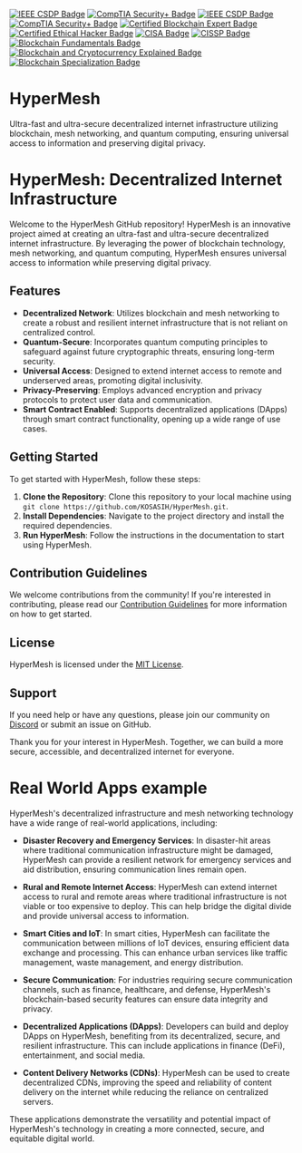 [![IEEE CSDP Badge](https://img.shields.io/badge/IEEE-Certified_Software_Development_Professional-blue.svg)](https://www.ieee.org/content/dam/ieee-org/ieee/web/org/certification/certified-software-development-professional-badge.png)
[![CompTIA Security+ Badge](https://img.shields.io/badge/CompTIA-Security%2B-brightgreen.svg)](https://www.comptia.org/certifications/security)
[![IEEE CSDP Badge](https://img.shields.io/badge/IEEE-Certified_Software_Development_Professional-blue.svg)](https://www.ieee.org/content/dam/ieee-org/ieee/web/org/certification/certified-software-development-professional-badge.png)
[![CompTIA Security+ Badge](https://img.shields.io/badge/CompTIA-Security%2B-brightgreen.svg)](https://www.comptia.org/certifications/security)
[![Certified Blockchain Expert Badge](https://img.shields.io/badge/Blockchain_Council-Certified_Blockchain_Expert-orange.svg)](https://www.blockchain-council.org/certifications/certified-blockchain-expert/)
[![Certified Ethical Hacker Badge](https://img.shields.io/badge/EC--Council-Certified_Ethical_Hacker-red.svg)](https://www.eccouncil.org/programs/certified-ethical-hacker-ceh/)
[![CISA Badge](https://img.shields.io/badge/ISACA-Certified_Information_Systems_Auditor-purple.svg)](https://www.isaca.org/credentialing/cisa)
[![CISSP Badge](https://img.shields.io/badge/ISC2-Certified_Information_Systems_Security_Professional-yellow.svg)](https://www.isc2.org/Certifications/CISSP)
[![Blockchain Fundamentals Badge](https://img.shields.io/badge/Deloitte-Blockchain_Fundamentals-lightblue.svg)](https://www2.deloitte.com/us/en/pages/consulting/solutions/blockchain.html) <!-- Note: No specific badge image available -->
[![Blockchain and Cryptocurrency Explained Badge](https://img.shields.io/badge/Harvard-Blockchain_and_Cryptocurrency_Explained-lightgrey.svg)](https://online-learning.harvard.edu/course/blockchain-and-cryptocurrency-explained) <!-- Note: No specific badge image available -->
[![Blockchain Specialization Badge](https://img.shields.io/badge/Coursera-Blockchain_Specialization-lightgreen.svg)](https://www.coursera.org/specializations/blockchain)

# HyperMesh
Ultra-fast and ultra-secure decentralized internet infrastructure utilizing blockchain, mesh networking, and quantum computing, ensuring universal access to information and preserving digital privacy.

# HyperMesh: Decentralized Internet Infrastructure

Welcome to the HyperMesh GitHub repository! HyperMesh is an innovative project aimed at creating an ultra-fast and ultra-secure decentralized internet infrastructure. By leveraging the power of blockchain technology, mesh networking, and quantum computing, HyperMesh ensures universal access to information while preserving digital privacy.

## Features

- **Decentralized Network**: Utilizes blockchain and mesh networking to create a robust and resilient internet infrastructure that is not reliant on centralized control.
- **Quantum-Secure**: Incorporates quantum computing principles to safeguard against future cryptographic threats, ensuring long-term security.
- **Universal Access**: Designed to extend internet access to remote and underserved areas, promoting digital inclusivity.
- **Privacy-Preserving**: Employs advanced encryption and privacy protocols to protect user data and communication.
- **Smart Contract Enabled**: Supports decentralized applications (DApps) through smart contract functionality, opening up a wide range of use cases.

## Getting Started

To get started with HyperMesh, follow these steps:

1. **Clone the Repository**: Clone this repository to your local machine using `git clone https://github.com/KOSASIH/HyperMesh.git`.
2. **Install Dependencies**: Navigate to the project directory and install the required dependencies.
3. **Run HyperMesh**: Follow the instructions in the documentation to start using HyperMesh.

## Contribution Guidelines

We welcome contributions from the community! If you're interested in contributing, please read our [Contribution Guidelines](CONTRIBUTING.md) for more information on how to get started.

## License

HyperMesh is licensed under the [MIT License](LICENSE.md).

## Support

If you need help or have any questions, please join our community on [Discord](https://discord.gg/HyperMesh) or submit an issue on GitHub.

Thank you for your interest in HyperMesh. Together, we can build a more secure, accessible, and decentralized internet for everyone.

# Real World Apps example

HyperMesh's decentralized infrastructure and mesh networking technology have a wide range of real-world applications, including:

- **Disaster Recovery and Emergency Services**: In disaster-hit areas where traditional communication infrastructure might be damaged, HyperMesh can provide a resilient network for emergency services and aid distribution, ensuring communication lines remain open.

- **Rural and Remote Internet Access**: HyperMesh can extend internet access to rural and remote areas where traditional infrastructure is not viable or too expensive to deploy. This can help bridge the digital divide and provide universal access to information.

- **Smart Cities and IoT**: In smart cities, HyperMesh can facilitate the communication between millions of IoT devices, ensuring efficient data exchange and processing. This can enhance urban services like traffic management, waste management, and energy distribution.

- **Secure Communication**: For industries requiring secure communication channels, such as finance, healthcare, and defense, HyperMesh's blockchain-based security features can ensure data integrity and privacy.

- **Decentralized Applications (DApps)**: Developers can build and deploy DApps on HyperMesh, benefiting from its decentralized, secure, and resilient infrastructure. This can include applications in finance (DeFi), entertainment, and social media.

- **Content Delivery Networks (CDNs)**: HyperMesh can be used to create decentralized CDNs, improving the speed and reliability of content delivery on the internet while reducing the reliance on centralized servers.

These applications demonstrate the versatility and potential impact of HyperMesh's technology in creating a more connected, secure, and equitable digital world.
